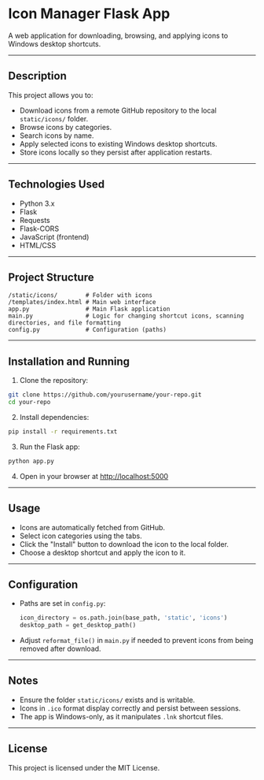 # Icon Manager Flask App

A web application for downloading, browsing, and applying icons to Windows desktop shortcuts.

---

## Description

This project allows you to:

* Download icons from a remote GitHub repository to the local `static/icons/` folder.
* Browse icons by categories.
* Search icons by name.
* Apply selected icons to existing Windows desktop shortcuts.
* Store icons locally so they persist after application restarts.

---

## Technologies Used

* Python 3.x
* Flask
* Requests
* Flask-CORS
* JavaScript (frontend)
* HTML/CSS

---

## Project Structure

```
/static/icons/        # Folder with icons
/templates/index.html # Main web interface
app.py                # Main Flask application
main.py               # Logic for changing shortcut icons, scanning directories, and file formatting
config.py             # Configuration (paths)
```

---

## Installation and Running

1. Clone the repository:

```bash
git clone https://github.com/yourusername/your-repo.git
cd your-repo
```

2. Install dependencies:

```bash
pip install -r requirements.txt
```

3. Run the Flask app:

```bash
python app.py
```

4. Open in your browser at [http://localhost:5000](http://localhost:5000)

---

## Usage

* Icons are automatically fetched from GitHub.
* Select icon categories using the tabs.
* Click the "Install" button to download the icon to the local folder.
* Choose a desktop shortcut and apply the icon to it.

---

## Configuration

* Paths are set in `config.py`:

  ```python
  icon_directory = os.path.join(base_path, 'static', 'icons')
  desktop_path = get_desktop_path()
  ```

* Adjust `reformat_file()` in `main.py` if needed to prevent icons from being removed after download.

---

## Notes

* Ensure the folder `static/icons/` exists and is writable.
* Icons in `.ico` format display correctly and persist between sessions.
* The app is Windows-only, as it manipulates `.lnk` shortcut files.

---

## License

This project is licensed under the MIT License.
